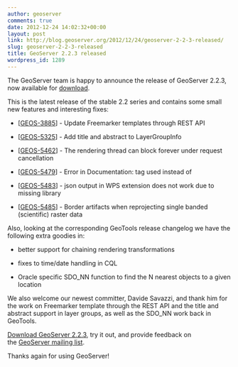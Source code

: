 ```yaml
---
author: geoserver
comments: true
date: 2012-12-24 14:02:32+00:00
layout: post
link: http://blog.geoserver.org/2012/12/24/geoserver-2-2-3-released/
slug: geoserver-2-2-3-released
title: GeoServer 2.2.3 released
wordpress_id: 1289
---
```


The GeoServer team is happy to announce the release of GeoServer 2.2.3, now available for [download](http://geoserver.org/display/GEOS/GeoServer+2.2.3).

This is the latest release of the stable 2.2 series and contains some small new features and interesting fixes:



	
  * [[GEOS-3885](http://jira.codehaus.org/browse/GEOS-3885)] - Update Freemarker templates through REST API

	
  * [[GEOS-5325](http://jira.codehaus.org/browse/GEOS-5325)] - Add title and abstract to LayerGroupInfo

	
  * [[GEOS-5462](http://jira.codehaus.org/browse/GEOS-5462)] - The rendering thread can block forever under request cancellation

	
  * [[GEOS-5479](http://jira.codehaus.org/browse/GEOS-5479)] - Error in Documentation: </PropertyName> tag used instead of </Literal>

	
  * [[GEOS-5483](http://jira.codehaus.org/browse/GEOS-5483)] - json output in WPS extension does not work due to missing library

	
  * [[GEOS-5485](http://jira.codehaus.org/browse/GEOS-5485)] - Border artifacts when reprojecting single banded (scientific) raster data


Also, looking at the corresponding GeoTools release changelog we have the following extra goodies in:

	
  * better support for chaining rendering transformations

	
  * fixes to time/date handling in CQL

	
  * Oracle specific SDO_NN function to find the N nearest objects to a given location


We also welcome our newest committer, Davide Savazzi, and thank him for the work on Freemarker template through the REST API and the title and abstract support in layer groups, as well as the SDO_NN work back in GeoTools.

[Download GeoServer 2.2.3](http://geoserver.org/display/GEOS/GeoServer+2.2.3), try it out, and provide feedback on the [GeoServer mailing list](http://geoserver.org/display/GEOS/Mailing+Lists).

Thanks again for using GeoServer!


